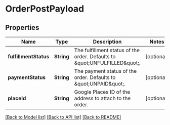 # OrderPostPayload

## Properties
Name | Type | Description | Notes
------------ | ------------- | ------------- | -------------
**fulfillmentStatus** | **String** | The fulfillment status of the order. Defaults to \&quot;UNFULFILLED\&quot;. | [optional] 
**paymentStatus** | **String** | The payment status of the order. Defaults to \&quot;UNPAID\&quot;.  | [optional] 
**placeId** | **String** | Google Places ID of the address to attach to the order. | [optional] 

[[Back to Model list]](../README.md#documentation-for-models) [[Back to API list]](../README.md#documentation-for-api-endpoints) [[Back to README]](../README.md)


